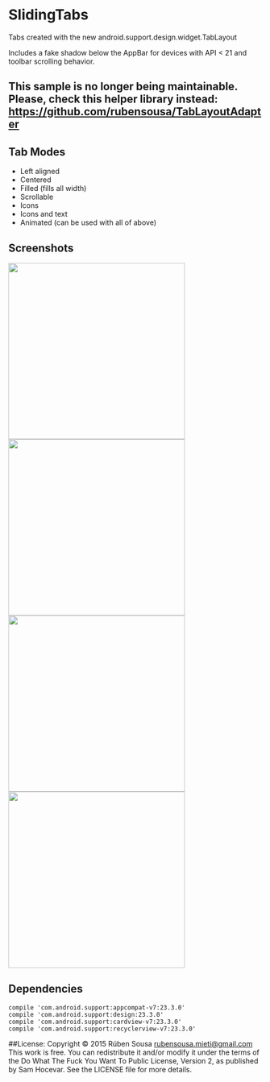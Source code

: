 # SlidingTabs

Tabs created with the new android.support.design.widget.TabLayout

Includes a fake shadow below the AppBar for devices with API < 21 and toolbar scrolling behavior.

## This sample is no longer being maintainable. Please, check this helper library instead: https://github.com/rubensousa/TabLayoutAdapter

## Tab Modes

- Left aligned
- Centered
- Filled (fills all width)
- Scrollable
- Icons
- Icons and text
- Animated (can be used with all of above)

## Screenshots
<img src="screenshots/modes.png" width="350"> <img src="screenshots/centered.png" width="350">
<img src="screenshots/icons.png" width="350"> <img src="screenshots/icons_text.png" width="350">

## Dependencies

    compile 'com.android.support:appcompat-v7:23.3.0'
    compile 'com.android.support:design:23.3.0'
    compile 'com.android.support:cardview-v7:23.3.0'
    compile 'com.android.support:recyclerview-v7:23.3.0'
    
##License:
    Copyright © 2015 Rúben Sousa <rubensousa.mieti@gmail.com>
    This work is free. You can redistribute it and/or modify it under the terms
    of the Do What The Fuck You Want To Public License, Version 2, as published by Sam Hocevar.
    See the LICENSE file for more details.

